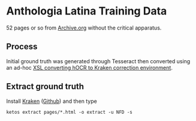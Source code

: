 Anthologia Latina Training Data
===============================

52 pages or so from [Archive.org](https://archive.org/details/bub_gb_YacNAAAAIAAJ) without the critical apparatus.

## Process

Initial ground truth was generated through Tesseract then converted using an ad-hoc [XSL converting hOCR to Kraken correction environment](https://gist.github.com/PonteIneptique/c866c3387f7a5709dbd17b86123b37c5).

## Extract ground truth

Install [Kraken](http://kraken.re) ([Github](https://github.com/mittagessen/kraken)) and then type

```shell
ketos extract pages/*.html -o extract -u NFD -s
```
